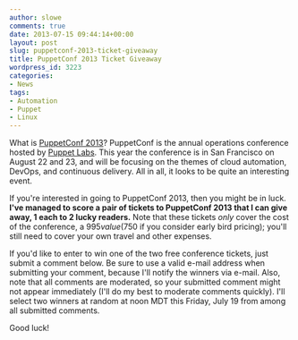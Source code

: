 ```yaml
---
author: slowe
comments: true
date: 2013-07-15 09:44:14+00:00
layout: post
slug: puppetconf-2013-ticket-giveaway
title: PuppetConf 2013 Ticket Giveaway
wordpress_id: 3223
categories:
- News
tags:
- Automation
- Puppet
- Linux
---
```


What is [PuppetConf 2013](http://puppetconf.com)? PuppetConf is the annual operations conference hosted by [Puppet Labs](http://www.puppetlabs.com). This year the conference is in San Francisco on August 22 and 23, and will be focusing on the themes of cloud automation, DevOps, and continuous delivery. All in all, it looks to be quite an interesting event.

If you're interested in going to PuppetConf 2013, then you might be in luck. **I've managed to score a pair of tickets to PuppetConf 2013 that I can give away, 1 each to 2 lucky readers.** Note that these tickets _only_ cover the cost of the conference, a $995 value ($750 if you consider early bird pricing); you'll still need to cover your own travel and other expenses.

If you'd like to enter to win one of the two free conference tickets, just submit a comment below. Be sure to use a valid e-mail address when submitting your comment, because I'll notify the winners via e-mail. Also, note that all comments are moderated, so your submitted comment might not appear immediately (I'll do my best to moderate comments quickly). I'll select two winners at random at noon MDT this Friday, July 19 from among all submitted comments.

Good luck!
